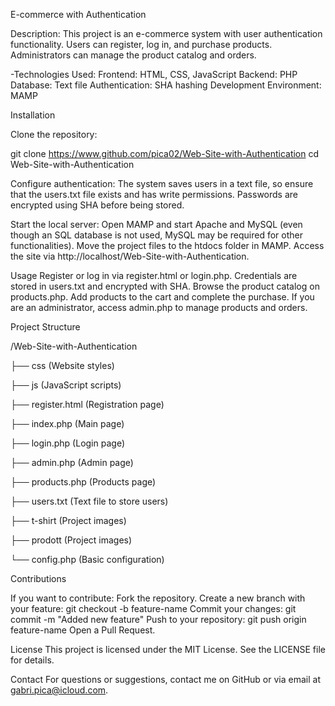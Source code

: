 E-commerce with Authentication

Description:
This project is an e-commerce system with user authentication functionality. Users can register, log in, and purchase products. Administrators can manage the product catalog and orders.

-Technologies Used:
  Frontend: HTML, CSS, JavaScript
  Backend: PHP
  Database: Text file
  Authentication: SHA hashing
  Development Environment: MAMP

Installation

Clone the repository:

git clone https://www.github.com/pica02/Web-Site-with-Authentication
cd Web-Site-with-Authentication

Configure authentication:
The system saves users in a text file, so ensure that the users.txt file exists and has write permissions.
Passwords are encrypted using SHA before being stored.

Start the local server:
Open MAMP and start Apache and MySQL (even though an SQL database is not used, MySQL may be required for other functionalities).
Move the project files to the htdocs folder in MAMP.
Access the site via http://localhost/Web-Site-with-Authentication.

Usage
Register or log in via register.html or login.php.
Credentials are stored in users.txt and encrypted with SHA.
Browse the product catalog on products.php.
Add products to the cart and complete the purchase.
If you are an administrator, access admin.php to manage products and orders.

Project Structure

/Web-Site-with-Authentication

├── css (Website styles)

├── js (JavaScript scripts)

├── register.html (Registration page)

├── index.php (Main page)

├── login.php (Login page)

├── admin.php (Admin page)

├── products.php (Products page)

├── users.txt (Text file to store users)

├── t-shirt (Project images)

├── prodott (Project images)

└── config.php (Basic configuration)

Contributions

If you want to contribute:
Fork the repository.
Create a new branch with your feature: git checkout -b feature-name
Commit your changes: git commit -m "Added new feature"
Push to your repository: git push origin feature-name
Open a Pull Request.

License
This project is licensed under the MIT License. See the LICENSE file for details.

Contact
For questions or suggestions, contact me on GitHub or via email at gabri.pica@icloud.com.

